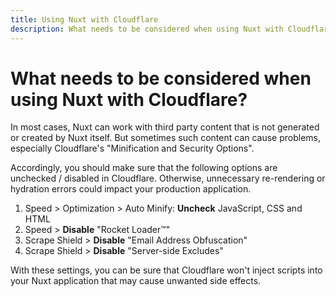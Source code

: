 ```yaml
---
title: Using Nuxt with Cloudflare
description: What needs to be considered when using Nuxt with Cloudflare
---
```


# What needs to be considered when using Nuxt with Cloudflare?

In most cases, Nuxt can work with third party content that is not generated or created by Nuxt itself. But sometimes such content can cause problems, especially Cloudflare's "Minification and Security Options".

Accordingly, you should make sure that the following options are unchecked / disabled in Cloudflare. Otherwise, unnecessary re-rendering or hydration errors could impact your production application.

1. Speed > Optimization > Auto Minify: **Uncheck** JavaScript, CSS and HTML
2. Speed > **Disable** "Rocket Loader™"
3. Scrape Shield > **Disable** "Email Address Obfuscation"
4. Scrape Shield > **Disable** "Server-side Excludes"

With these settings, you can be sure that Cloudflare won't inject scripts into your Nuxt application that may cause unwanted side effects.
